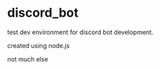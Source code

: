 # discord_bot
test dev environment for discord bot development.

created using node.js

not much else
